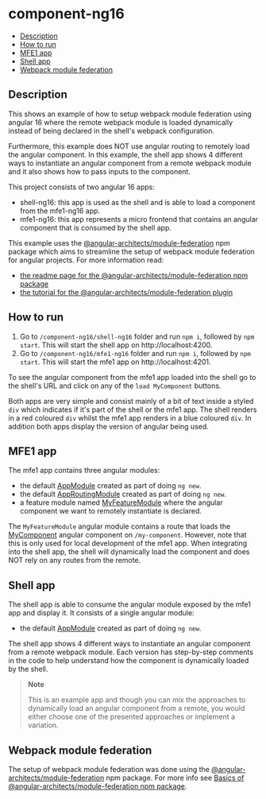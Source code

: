 # component-ng16

- [Description](#description)
- [How to run](#how-to-run)
- [MFE1 app](#mfe1-app)
- [Shell app](#shell-app)
- [Webpack module federation](#webpack-module-federation)

## Description

This shows an example of how to setup webpack module federation using angular 16 where the remote webpack module is loaded dynamically instead of being declared in the shell's webpack configuration. 

Furthermore, this example does NOT use angular routing to remotely load the angular component. In this example, the shell app shows 4 different ways to instantiate an angular component from a remote webpack module and it also shows how to pass inputs to the component.

This project consists of two angular 16 apps:
- shell-ng16: this app is used as the shell and is able to load a component from the mfe1-ng16 app.
- mfe1-ng16: this app represents a micro frontend that contains an angular component that is consumed by the shell app.

This example uses the [@angular-architects/module-federation](https://www.npmjs.com/package/@angular-architects/module-federation) npm package which aims to streamline the setup of webpack module federation for angular projects. For more information read:
- [the readme page for the @angular-architects/module-federation npm package](https://www.npmjs.com/package/@angular-architects/module-federation?activeTab=readme)
- [the tutorial for the @angular-architects/module-federation plugin](https://github.com/angular-architects/module-federation-plugin/blob/main/libs/mf/tutorial/tutorial.md)

## How to run

1) Go to `/component-ng16/shell-ng16` folder and run `npm i`, followed by `npm start`. This will start the shell app on http://localhost:4200.
2) Go to `/component-ng16/mfe1-ng16` folder and run `npm i`, followed by `npm start`. This will start the mfe1 app on http://localhost:4201.

To see the angular component from the mfe1 app loaded into the shell go to the shell's URL and click on any of the `load MyComponent` buttons. 

Both apps are very simple and consist mainly of a bit of text inside a styled `div` which indicates if it's part of the shell or the mfe1 app. The shell renders in a red coloured `div` whilst the mfe1 app renders in a blue coloured `div`. In addition both apps display the version of angular being used.

## MFE1 app

The mfe1 app contains three angular modules:
- the default [AppModule](/component-ng16/mfe1-ng16/src/app/app.module.ts) created as part of doing `ng new`.
- the default [AppRoutingModule](/component-ng16/mfe1-ng16/src/app/app-routing.module.ts) created as part of doing `ng new`.
- a feature module named [MyFeatureModule](/component-ng16/mfe1-ng16/src/app/my-feature/my-feature.module.ts) where the angular component we want to remotely instantiate is declared.

The `MyFeatureModule` angular module contains a route that loads the [MyComponent](/component-ng16/mfe1-ng16/src/app/my-feature/my-component/my-component.component.ts) angular component on `/my-component`. However, note that this is only used for local development of the mfe1 app. When integrating into the shell app, the shell will dynamically load the component and does NOT rely on any routes from the remote.

## Shell app

The shell app is able to consume the angular module exposed by the mfe1 app and display it. It consists of a single angular module:
- the default [AppModule](/component-ng16/shell-ng16/src/app/app.module.ts) created as part of doing `ng new`.

The shell app shows 4 different ways to instantiate an angular component from a remote webpack module. Each version has step-by-step comments in the code to help understand how the component is dynamically loaded by the shell.

> **Note**
>
> This is an example app and though you can mix the approaches to dynamically load an angular component from a remote, you would either choose one of the presented approaches or implement a variation.

## Webpack module federation

The setup of webpack module federation was done using the [@angular-architects/module-federation](https://www.npmjs.com/package/@angular-architects/module-federation) npm package. For more info see [Basics of @angular-architects/module-federation npm package](/docs/basics-angular-architects.md).
